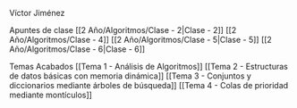 Víctor Jiménez 

Apuntes de clase
[[2 Año/Algoritmos/Clase - 2|Clase - 2]]
[[2 Año/Algoritmos/Clase - 4]]
[[2 Año/Algoritmos/Clase - 5|Clase - 5]]
[[2 Año/Algoritmos/Clase - 6|Clase - 6]]

Temas Acabados
[[Tema 1 - Análisis de Algoritmos]]
[[Tema 2 - Estructuras de datos básicas con memoria dinámica]]
[[Tema 3 - Conjuntos y diccionarios mediante árboles de búsqueda]]
[[Tema 4 - Colas de prioridad mediante montículos]]